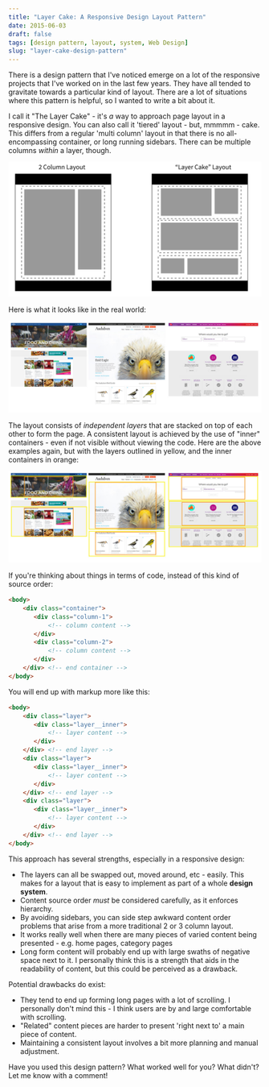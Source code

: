 ```yaml
---
title: "Layer Cake: A Responsive Design Layout Pattern"
date: 2015-06-03
draft: false
tags: [design pattern, layout, system, Web Design]
slug: "layer-cake-design-pattern"
---
```


There is a design pattern that I've noticed emerge on a lot of the responsive projects that I've worked on in the last few years. They have all tended to gravitate towards a particular kind of layout. There are a lot of situations where this pattern is helpful, so I wanted to write a bit about it.

I call it "The Layer Cake" - it's _a_ way to approach page layout in a responsive design. You can also call it 'tiered' layout - but, mmmmm - cake. This differs from a regular 'multi column' layout in that there is no all-encompassing container, or long running sidebars. There can be multiple columns _within_ a layer, though.

![A 2 Column Layout vs. a Layer Cake](../images/layercakelayout.png)

<!--more-->

Here is what it looks like in the real world:

![Examples: Lonely Planet, Audubon Society and Virgin America](../images/layercakeexamples.jpg)

The layout consists of _independent layers_ that are stacked on top of each other to form the page. A consistent layout is achieved by the use of "inner" containers - even if not visible without viewing the code. Here are the above examples again, but with the layers outlined in yellow, and the inner containers in orange:

![Outlined Layer Cake layouts](../images/layercakeexamples-outlined.jpg)

If you're thinking about things in terms of code, instead of this kind of source order:

```html
<body>
    <div class="container">
       <div class="column-1">
           <!-- column content -->
       </div>
       <div class="column-2">
           <!-- column content -->
       </div>
    </div> <!-- end container -->
</body>
```

You will end up with markup more like this:

```html
<body>
    <div class="layer">
       <div class="layer__inner">
           <!-- layer content -->
       </div>
    </div> <!-- end layer -->
    <div class="layer">
       <div class="layer__inner">
           <!-- layer content -->
       </div>
    </div> <!-- end layer -->
    <div class="layer">
       <div class="layer__inner">
           <!-- layer content -->
       </div>
    </div> <!-- end layer -->
</body>
```

This approach has several strengths, especially in a responsive design:

- The layers can all be swapped out, moved around, etc - easily. This makes for a layout that is easy to implement as part of a whole **design system**.
- Content source order _must_ be considered carefully, as it enforces hierarchy.
- By avoiding sidebars, you can side step awkward content order problems that arise from a more traditional 2 or 3 column layout.
- It works really well when there are many pieces of varied content being presented - e.g. home pages, category pages
- Long form content will probably end up with large swaths of negative space next to it. I personally think this is a strength that aids in the readability of content, but this could be perceived as a drawback.

Potential drawbacks do exist:

- They tend to end up forming long pages with a lot of scrolling. I personally don't mind this - I think users are by and large comfortable with scrolling.
- "Related" content pieces are harder to present 'right next to' a main piece of content.
- Maintaining a consistent layout involves a bit more planning and manual adjustment.

Have you used this design pattern? What worked well for you? What didn't? Let me know with a comment!
